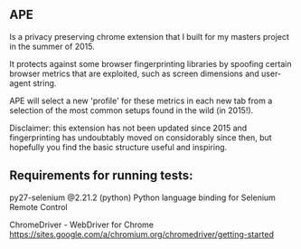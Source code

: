 ## APE

Is a privacy preserving chrome extension that I built for my masters project in the summer of 2015.

It protects against some browser fingerprinting libraries by spoofing certain browser metrics that are exploited, such as screen dimensions and user-agent string.

APE will select a new 'profile' for these metrics in each new tab from a selection of the most common setups found in the wild (in 2015!).

Disclaimer: this extension has not been updated since 2015 and fingerprinting has undoubtably moved on considorably since then, but hopefully you find the basic structure useful and inspiring. 

## Requirements for running tests:

py27-selenium @2.21.2 (python)
    Python language binding for Selenium Remote Control

ChromeDriver - WebDriver for Chrome
	https://sites.google.com/a/chromium.org/chromedriver/getting-started
